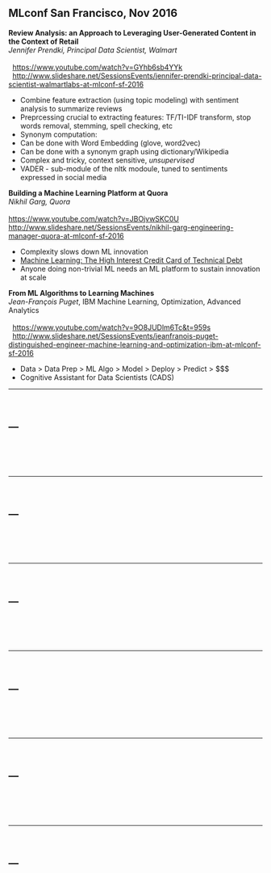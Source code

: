 ## MLconf San Francisco, Nov 2016

**Review Analysis: an Approach to Leveraging User-Generated Content in the Context of Retail**
<br/>_Jennifer Prendki, Principal Data Scientist, Walmart_<br/>
<br/>&nbsp;&nbsp;https://www.youtube.com/watch?v=GYhb6sb4YYk
<br/>&nbsp;&nbsp;http://www.slideshare.net/SessionsEvents/jennifer-prendki-principal-data-scientist-walmartlabs-at-mlconf-sf-2016
 - Combine feature extraction (using topic modeling) with sentiment analysis to summarize reviews
 - Preprcessing crucial to extracting features: TF/TI-IDF transform, stop words removal, stemming, spell checking, etc
 - Synonym computation:
  - Can be done with Word Embedding (glove, word2vec)
  - Can be done with a synonym graph using dictionary/Wikipedia
  - Complex and tricky, context sensitive, _unsupervised_
 - VADER - sub-module of the nltk modoule, tuned to sentiments expressed in social media


**Building a Machine Learning Platform at Quora**
<br/>_Nikhil Garg, Quora_<br/>
<br/>https://www.youtube.com/watch?v=JBOjvwSKC0U
<br/>http://www.slideshare.net/SessionsEvents/nikhil-garg-engineering-manager-quora-at-mlconf-sf-2016
 - Complexity slows down ML innovation
 - [Machine Learning: The High Interest Credit Card of Technical Debt](http://static.googleusercontent.com/media/research.google.com/en//pubs/archive/43146.pdf)
 - Anyone doing non-trivial ML needs an ML platform to sustain innovation at scale


**From ML Algorithms to Learning Machines**
<br/>_Jean-François Puget_, IBM Machine Learning, Optimization, Advanced Analytics<br/>
<br/>&nbsp;&nbsp;https://www.youtube.com/watch?v=9O8JUDlm6Tc&t=959s
<br/>&nbsp;&nbsp;http://www.slideshare.net/SessionsEvents/jeanfranois-puget-distinguished-engineer-machine-learning-and-optimization-ibm-at-mlconf-sf-2016
 - Data > Data Prep > ML Algo > Model > Deploy > Predict > $$$
 - Cognitive Assistant for Data Scientists (CADS)
 

****
<br/>__<br/>
<br/>&nbsp;&nbsp;
<br/>&nbsp;&nbsp;
 - 


****
<br/>__<br/>
<br/>&nbsp;&nbsp;
<br/>&nbsp;&nbsp;
 - 

****
<br/>__<br/>
<br/>&nbsp;&nbsp;
<br/>&nbsp;&nbsp;
 - 


****
<br/>__<br/>
<br/>&nbsp;&nbsp;
<br/>&nbsp;&nbsp;
 - 

****
<br/>__<br/>
<br/>&nbsp;&nbsp;
<br/>&nbsp;&nbsp;
 - 


****
<br/>__<br/>
<br/>&nbsp;&nbsp;
<br/>&nbsp;&nbsp;
 - 
